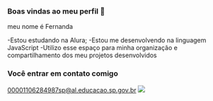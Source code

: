 ### Boas vindas ao meu perfil 💙

meu nome é Fernanda

-Estou estudando na Alura;
-Estou me desenvolvendo na linguagem JavaScript
-Utilizo esse espaço para minha organização e compartilhamento dos meu projetos desenvolvidos

### Você entrar em contato comigo

00001106284987sp@al.educacao.sp.gov.br
![](https://tenor.com/pt-BR/view/richard-rios-vem-quebrando-gif)
